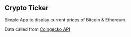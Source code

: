 ## Crypto Ticker

Simple App to display current prices of Bitcoin & Ethereum.

Data called from [Coingecko API](https://www.coingecko.com/de/api)

